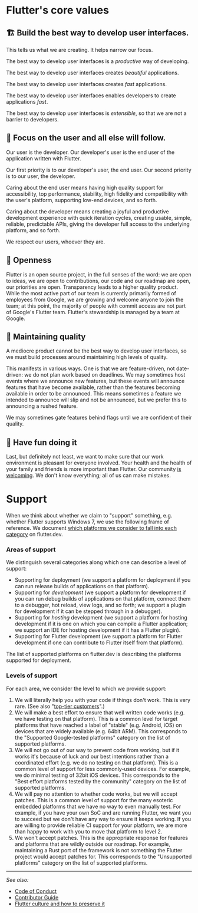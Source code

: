 # Flutter's core values

## 🏗️ Build the best way to develop user interfaces.

This tells us what we are creating. It helps narrow our focus.

The best way to develop user interfaces is a _productive_ way of developing.

The best way to develop user interfaces creates _beautiful_ applications.

The best way to develop user interfaces creates _fast_ applications.

The best way to develop user interfaces enables developers to create applications _fast_.

The best way to develop user interfaces is _extensible_, so that we are not a barrier to developers.


## 🔎 Focus on the user and all else will follow.

Our user is the developer. Our developer's user is the end user of the application written with Flutter.

Our first priority is to our developer's user, the end user. Our second priority is to our user, the developer.

Caring about the end user means having high quality support for accessibility, top performance, stability, high fidelity and compatibility with the user's platform, supporting low-end devices, and so forth.

Caring about the developer means creating a joyful and productive development experience with quick iteration cycles, creating usable, simple, reliable, predictable APIs, giving the developer full access to the underlying platform, and so forth.

We respect our users, whoever they are.


## 📖 Openness

Flutter is an open source project, in the full senses of the word: we are open to ideas, we are open to contributions, our code and our roadmap are open, our priorities are open. Transparency leads to a higher quality product. While the most active part of our team is currently primarily formed of employees from Google, we are growing and welcome anyone to join the team; at this point, the majority of people with commit access are not part of Google's Flutter team. Flutter's stewardship is managed by a team at Google.


## 💫 Maintaining quality

A mediocre product cannot be the best way to develop user interfaces, so we must build processes around maintaining high levels of quality.

This manifests in various ways. One is that we are feature-driven, not date-driven: we do not plan work based on deadlines. We may sometimes host events where we announce new features, but these events will announce features that have become available, rather than the features becoming available in order to be announced. This means sometimes a feature we intended to announce will slip and not be announced, but we prefer this to announcing a rushed feature.

We may sometimes gate features behind flags until we are confident of their quality.


## 🤣‬ Have fun doing it

Last, but definitely not least, we want to make sure that our work environment is pleasant for everyone involved. Your health and the health of your family and friends is more important than Flutter. Our community [is welcoming](https://github.com/flutter/flutter/blob/master/CODE_OF_CONDUCT.md). We don't know everything; all of us can make mistakes.


# Support

When we think about whether we claim to "support" something, e.g. whether Flutter supports Windows 7, we use the following frame of reference. We document [which platforms we consider to fall into each category](https://flutter.dev/docs/development/tools/sdk/release-notes/supported-platforms) on flutter.dev.

### Areas of support

We distinguish several categories along which one can describe a level of support:

* Supporting for deployment (we support a platform for deployment if you can run release builds of applications on that platform).
* Supporting for _development_ (we support a platform for development if you can run debug builds of applications on that platform, connect them to a debugger, hot reload, view logs, and so forth; we support a plugin for development if it can be stepped through in a debugger).
* Supporting for _hosting_ development (we support a platform for hosting development if it is one on which you can compile a Flutter application; we support an IDE for hosting development if it has a Flutter plugin).
* Supporting for Flutter development (we support a platform for Flutter development if one can contribute to Flutter itself from that platform).

The list of supported platforms on flutter.dev is describing the platforms supported for deployment.

### Levels of support

For each area, we consider the level to which we provide support:

1. We will literally help you with your code if things don't work. This is very rare. (See also "[top-tier customers](https://github.com/flutter/flutter/wiki/Issue-hygiene#customers)".)
2. We will make a best effort to ensure that well written code works (e.g. we have testing on that platform). This is a common level for target platforms that have reached a label of "stable" (e.g. Android, iOS) on devices that are widely available (e.g. 64bit ARM). This corresponds to the "Supported Google-tested platforms" category on the list of supported platforms.
3. We will not go out of our way to prevent code from working, but if it works it's because of luck and our best intentions rather than a coordinated effort (e.g. we do no testing on that platform). This is a common level of support for less commonly-used devices. For example, we do minimal testing of 32bit iOS devices. This corresponds to the "Best effort platforms tested by the community" category on the list of supported platforms.
4. We will pay no attention to whether code works, but we will accept patches. This is a common level of support for the many esoteric embedded platforms that we have no way to even manually test. For example, if you have your own SoC and are running Flutter, we want you to succeed but we don't have any way to ensure it keeps working. If you are willing to provide reliable CI support for your platform, we are more than happy to work with you to move that platform to level 2.
5. We won't accept patches. This is the appropriate response for features and platforms that are wildly outside our roadmap. For example, maintaining a Rust port of the framework is not something the Flutter project would accept patches for. This corresponds to the "Unsupported platforms" category on the list of supported platforms.


***

_See also:_

* [Code of Conduct](https://github.com/flutter/flutter/blob/master/CODE_OF_CONDUCT.md)
* [Contributor Guide](https://github.com/flutter/flutter/blob/master/CONTRIBUTING.md)
* [Flutter culture and how to preserve it](https://medium.com/flutter/flutter-culture-and-how-to-preserve-it-436b4ed1031d)